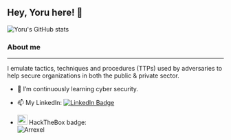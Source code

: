 ## Hey, Yoru here! 👋

![Yoru's GitHub stats](https://github-readme-stats.vercel.app/api?username=YoruYagami&show_icons=true&theme=tokyonight)

### About me
----

<p>
  I emulate tactics, techniques and procedures (TTPs) used by adversaries to help secure organizations in both the public & private sector.
</p>

- 🌱 I’m continuously learning cyber security.

- 📫 My LinkedIn: [![LinkedIn Badge](https://img.shields.io/badge/-mralderson-blue?style=flat-square&labelColor=blue&logo=linkedin&logoColor=white&link=https://www.linkedin.com/in/mralderson)](https://www.linkedin.com/in/mralderson)

- <img src="https://app.hackthebox.com/images/HTB-favicon/favicon.ico" width=23 heigh=23 /> HackTheBox badge:  
  ![Arrexel](https://www.hackthebox.com/badge/image/202321)

<br>
